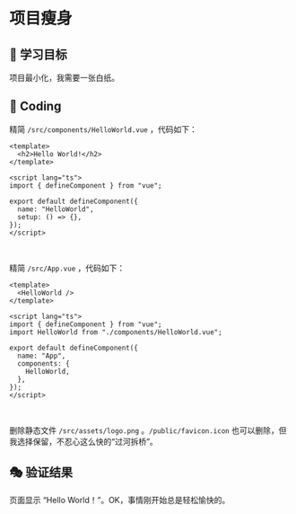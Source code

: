 # 项目瘦身

## 🎯 学习目标

项目最小化，我需要一张白纸。

## 🌈 Coding

精简 `/src/components/HelloWorld.vue` ，代码如下：

```vue
<template>
  <h2>Hello World!</h2>
</template>

<script lang="ts">
import { defineComponent } from "vue";

export default defineComponent({
  name: "HelloWorld",
  setup: () => {},
});
</script>
```

<br/>

精简 `/src/App.vue` ，代码如下：

```vue
<template>
  <HelloWorld />
</template>

<script lang="ts">
import { defineComponent } from "vue";
import HelloWorld from "./components/HelloWorld.vue";

export default defineComponent({
  name: "App",
  components: {
    HelloWorld,
  },
});
</script>

```

<br/>

删除静态文件 `/src/assets/logo.png` 。`/public/favicon.icon` 也可以删除，但我选择保留，不忍心这么快的“过河拆桥”。

## 🎭 验证结果

页面显示 “Hello World！”。OK，事情刚开始总是轻松愉快的。
